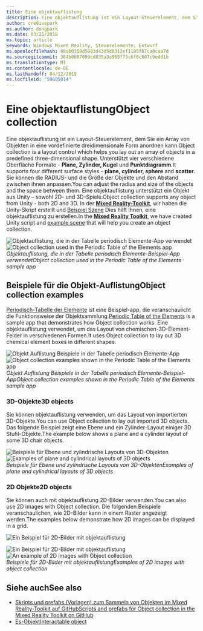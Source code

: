 ```yaml
---
title: Eine objektauflistung
description: Eine objektauflistung ist ein Layout-Steuerelement, dem Sie ein Array von Objekten in eine vordefinierte dreidimensionale Form anordnen kann.
author: cre8ivepark
ms.author: dongpark
ms.date: 03/21/2018
ms.topic: article
keywords: Windows Mixed Reality, Steuerelemente, Entwurf
ms.openlocfilehash: 88ab0359d5083d43d5d6312ef1185f67ca0caa7d
ms.sourcegitcommit: 384b0087899cd835a3a965f75c6f6c607c9edd1b
ms.translationtype: MT
ms.contentlocale: de-DE
ms.lasthandoff: 04/12/2019
ms.locfileid: "59605014"
---
```

# <a name="object-collection"></a><span data-ttu-id="6bc51-104">Eine objektauflistung</span><span class="sxs-lookup"><span data-stu-id="6bc51-104">Object collection</span></span>

<span data-ttu-id="6bc51-105">Eine objektauflistung ist ein Layout-Steuerelement, dem Sie ein Array von Objekten in eine vordefinierte dreidimensionale Form anordnen kann.</span><span class="sxs-lookup"><span data-stu-id="6bc51-105">Object collection is a layout control which helps you lay out an array of objects in a predefined three-dimensional shape.</span></span> <span data-ttu-id="6bc51-106">Unterstützt vier verschiedene Oberfläche Formate - **Plane, Zylinder, Kugel** und **Punktdiagramm**.</span><span class="sxs-lookup"><span data-stu-id="6bc51-106">It supports four different surface styles - **plane, cylinder, sphere** and **scatter**.</span></span> <span data-ttu-id="6bc51-107">Sie können die RADIUS- und die Größe der Objekte und den Abstand zwischen ihnen anpassen.</span><span class="sxs-lookup"><span data-stu-id="6bc51-107">You can adjust the radius and size of the objects and the space between them.</span></span> <span data-ttu-id="6bc51-108">Eine objektauflistung unterstützt ein Objekt aus Unity – sowohl 2D- und 3D-Spiele.</span><span class="sxs-lookup"><span data-stu-id="6bc51-108">Object collection supports any object from Unity - both 2D and 3D.</span></span> <span data-ttu-id="6bc51-109">In der  **[Mixed Reality-Toolkit](https://github.com/Microsoft/MixedRealityToolkit-Unity/blob/htk_release/Assets/HoloToolkit-Examples/UX/Readme/README_ObjectCollection.md)**, wir haben die Unity-Skript erstellt und [Beispiel Szene](https://github.com/Microsoft/MixedRealityToolkit-Unity/blob/htk_release/Assets/HoloToolkit-Examples/UX/Scenes/ObjectCollectionExample.unity) Dies hilft Ihnen, eine objektauflistung zu erstellen.</span><span class="sxs-lookup"><span data-stu-id="6bc51-109">In the **[Mixed Reality Toolkit](https://github.com/Microsoft/MixedRealityToolkit-Unity/blob/htk_release/Assets/HoloToolkit-Examples/UX/Readme/README_ObjectCollection.md)**, we have created Unity script and [example scene](https://github.com/Microsoft/MixedRealityToolkit-Unity/blob/htk_release/Assets/HoloToolkit-Examples/UX/Scenes/ObjectCollectionExample.unity) that will help you create an object collection.</span></span>

<span data-ttu-id="6bc51-110">![Objektauflistung, die in der Tabelle periodisch Elemente-App verwendet](images/640px-objectcollection-hero-640px.jpg)</span><span class="sxs-lookup"><span data-stu-id="6bc51-110">![Object collection used in the Periodic Table of the Elements app](images/640px-objectcollection-hero-640px.jpg)</span></span><br>
<span data-ttu-id="6bc51-111">*Objektauflistung, die in der Tabelle periodisch Elemente-Beispiel-App verwendet*</span><span class="sxs-lookup"><span data-stu-id="6bc51-111">*Object collection used in the Periodic Table of the Elements sample app*</span></span>

## <a name="object-collection-examples"></a><span data-ttu-id="6bc51-112">Beispiele für die Objekt-Auflistung</span><span class="sxs-lookup"><span data-stu-id="6bc51-112">Object collection examples</span></span>

<span data-ttu-id="6bc51-113">[Periodisch-Tabelle der Elemente](periodic-table-of-the-elements.md) ist eine Beispiel-app, die veranschaulicht die Funktionsweise der Objektsammlung.</span><span class="sxs-lookup"><span data-stu-id="6bc51-113">[Periodic Table of the Elements](periodic-table-of-the-elements.md) is a sample app that demonstrates how Object collection works.</span></span> <span data-ttu-id="6bc51-114">Eine objektauflistung verwendet, um das Layout von chemischen-3D-Element-Felder in verschiedenen Formen.</span><span class="sxs-lookup"><span data-stu-id="6bc51-114">It uses Object collection to lay out 3D chemical element boxes in different shapes.</span></span>

<span data-ttu-id="6bc51-115">![Objekt Auflistung Beispiele in der Tabelle periodisch Elemente-App](images/periodictable-collections-1000px.jpg)</span><span class="sxs-lookup"><span data-stu-id="6bc51-115">![Object collection examples shown in the Periodic Table of the Elements app](images/periodictable-collections-1000px.jpg)</span></span><br>
<span data-ttu-id="6bc51-116">*Objekt Auflistung Beispiele in der Tabelle periodisch Elemente-Beispiel-App*</span><span class="sxs-lookup"><span data-stu-id="6bc51-116">*Object collection examples shown in the Periodic Table of the Elements sample app*</span></span>

### <a name="3d-objects"></a><span data-ttu-id="6bc51-117">3D-Objekte</span><span class="sxs-lookup"><span data-stu-id="6bc51-117">3D objects</span></span>

<span data-ttu-id="6bc51-118">Sie können objektauflistung verwenden, um das Layout von importierten 3D-Objekte.</span><span class="sxs-lookup"><span data-stu-id="6bc51-118">You can use Object collection to lay out imported 3D objects.</span></span> <span data-ttu-id="6bc51-119">Das folgende Beispiel zeigt eine Ebene und ein Zylinder-Layout einiger 3D Stuhl-Objekte.</span><span class="sxs-lookup"><span data-stu-id="6bc51-119">The example below shows a plane and a cylinder layout of some 3D chair objects.</span></span>

<span data-ttu-id="6bc51-120">![Beispiele für Ebene und zylindrische Layouts von 3D-Objekten](images/objectcollection-3dobjects-1000px.jpg)</span><span class="sxs-lookup"><span data-stu-id="6bc51-120">![Examples of plane and cylindrical layouts of 3D objects](images/objectcollection-3dobjects-1000px.jpg)</span></span><br>
<span data-ttu-id="6bc51-121">*Beispiele für Ebene und zylindrische Layouts von 3D-Objekten*</span><span class="sxs-lookup"><span data-stu-id="6bc51-121">*Examples of plane and cylindrical layouts of 3D objects*</span></span>

### <a name="2d-objects"></a><span data-ttu-id="6bc51-122">2D Objekte</span><span class="sxs-lookup"><span data-stu-id="6bc51-122">2D objects</span></span>

<span data-ttu-id="6bc51-123">Sie können auch mit objektauflistung 2D-Bilder verwenden.</span><span class="sxs-lookup"><span data-stu-id="6bc51-123">You can also use 2D images with Object collection.</span></span> <span data-ttu-id="6bc51-124">Die folgenden Beispiele veranschaulichen, wie 2D-Bilder kann in einem Raster angezeigt werden.</span><span class="sxs-lookup"><span data-stu-id="6bc51-124">The examples below demonstrate how 2D images can be displayed in a grid.</span></span>

![Ein Beispiel für 2D-Bilder mit objektauflistung](images/640px-layout-3dobjects-3.jpg)

<span data-ttu-id="6bc51-126">![Ein Beispiel für 2D-Bilder mit objektauflistung](images/640px-layout-2dimages.jpg)</span><span class="sxs-lookup"><span data-stu-id="6bc51-126">![An example of 2D images with Object collection](images/640px-layout-2dimages.jpg)</span></span><br>
<span data-ttu-id="6bc51-127">*Beispiele für 2D-Bilder mit objektauflistung*</span><span class="sxs-lookup"><span data-stu-id="6bc51-127">*Examples of 2D images with object collection*</span></span>

## <a name="see-also"></a><span data-ttu-id="6bc51-128">Siehe auch</span><span class="sxs-lookup"><span data-stu-id="6bc51-128">See also</span></span>
* [<span data-ttu-id="6bc51-129">Skripts und prefabs (Vorlagen) zum Sammeln von Objekten im Mixed Reality-Toolkit auf GitHub</span><span class="sxs-lookup"><span data-stu-id="6bc51-129">Scripts and prefabs for Object collection in the Mixed Reality Toolkit on GitHub</span></span>](https://github.com/Microsoft/MixedRealityToolkit-Unity/tree/htk_release/Assets/HoloToolkit-Examples/UX)
* [<span data-ttu-id="6bc51-130">Es-Objekt</span><span class="sxs-lookup"><span data-stu-id="6bc51-130">Interactable object</span></span>](interactable-object.md)
